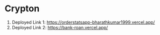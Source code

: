# Crypton

1. Deployed Link 1: https://orderstatsapp-bharathkumar1999.vercel.app/
2. Deployed Link 2: https://bank-roan.vercel.app/
